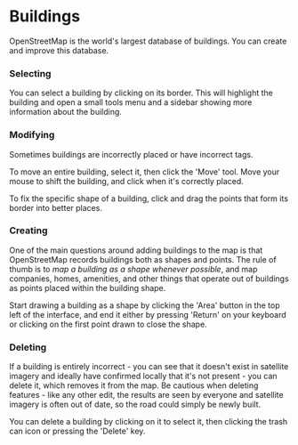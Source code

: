 # Buildings

OpenStreetMap is the world's largest database of buildings. You can create
and improve this database.

### Selecting

You can select a building by clicking on its border. This will highlight the
building and open a small tools menu and a sidebar showing more information
about the building.

### Modifying

Sometimes buildings are incorrectly placed or have incorrect tags.

To move an entire building, select it, then click the 'Move' tool. Move your
mouse to shift the building, and click when it's correctly placed.

To fix the specific shape of a building, click and drag the points that form
its border into better places.

### Creating

One of the main questions around adding buildings to the map is that
OpenStreetMap records buildings both as shapes and points. The rule of thumb
is to _map a building as a shape whenever possible_, and map companies, homes,
amenities, and other things that operate out of buildings as points placed
within the building shape.

Start drawing a building as a shape by clicking the 'Area' button in the top
left of the interface, and end it either by pressing 'Return' on your keyboard
or clicking on the first point drawn to close the shape.

### Deleting

If a building is entirely incorrect - you can see that it doesn't exist in satellite
imagery and ideally have confirmed locally that it's not present - you can delete
it, which removes it from the map. Be cautious when deleting features -
like any other edit, the results are seen by everyone and satellite imagery
is often out of date, so the road could simply be newly built.

You can delete a building by clicking on it to select it, then clicking the
trash can icon or pressing the 'Delete' key.
